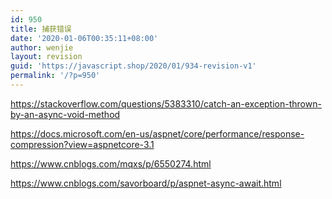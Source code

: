 ```yaml
---
id: 950
title: 捕获错误
date: '2020-01-06T00:35:11+08:00'
author: wenjie
layout: revision
guid: 'https://javascript.shop/2020/01/934-revision-v1'
permalink: '/?p=950'
---
```


<https://stackoverflow.com/questions/5383310/catch-an-exception-thrown-by-an-async-void-method>

<https://docs.microsoft.com/en-us/aspnet/core/performance/response-compression?view=aspnetcore-3.1>

<https://www.cnblogs.com/mqxs/p/6550274.html>

<https://www.cnblogs.com/savorboard/p/aspnet-async-await.html>